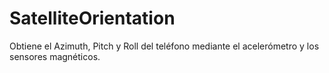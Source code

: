 SatelliteOrientation
====================

Obtiene el Azimuth, Pitch y Roll del teléfono mediante el acelerómetro y los sensores magnéticos.

